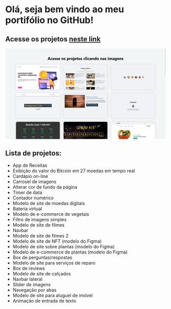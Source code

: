 # Olá, seja bem vindo ao meu portifólio no GitHub!

## Acesse os projetos [neste link](https://barbosadiego.github.io/portifolio/)

![image](painel/assets/overview.png)

## Lista de projetos:
  - App de Receitas
  - Exibição do valor do Bitcoin em 27 moedas em tempo real
  - Cardápio on-line
  - Carrosel de imagens
  - Alterar cor de fundo da página
  - Timer de data
  - Contador numérico
  - Modelo de site de moedas digitais
  - Bateria virtual
  - Modelo de e-commerce de vegetais
  - Filtro de imagens simples
  - Modelo de site de filmes
  - Navbar
  - Modelo de site de filmes 2
  - Modelo de site de NFT (modelo do Figma)
  - Modelo de site sobre plantas (modelo do Figma)
  - Modelo de e-commerce de plantas (modelo do Figma)
  - Box de perguntas/respostas
  - Modelo de site para serviços de reparo
  - Box de reviews
  - Modelo de site de calçados
  - Navbar lateral
  - Slider de imagens
  - Navegação por abas
  - Modelo de site para aluguel de imóvel
  - Animação de entrada de texto
